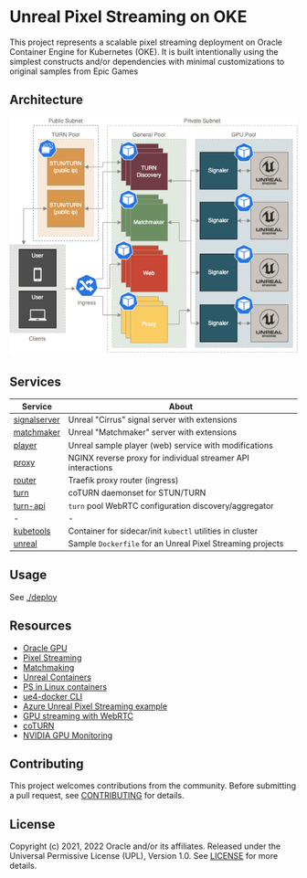 # Unreal Pixel Streaming on OKE

This project represents a scalable pixel streaming deployment on Oracle
Container Engine for Kubernetes (OKE). It is built intentionally using
the simplest constructs and/or dependencies with minimal customizations
to original samples from Epic Games

## Architecture

![oke arch](./assets/pixelstream-k8s-arch.png)

## Services

| Service | About |
|--|--|
| [signalserver](./src/signalserver) | Unreal "Cirrus" signal server with extensions |
| [matchmaker](./src/matchmaker) | Unreal "Matchmaker" server with extensions |
| [player](./src/player) | Unreal sample player (web) service with modifications |
| [proxy](./src/proxy) | NGINX reverse proxy for individual streamer API interactions |
| [router](./src/router) | Traefik proxy router (ingress) |
| [turn](./src/turn) | coTURN daemonset for STUN/TURN |
| [turn-api](./src/turn-api) | `turn` pool WebRTC configuration discovery/aggregator |
| - | - |
| [kubetools](./src/kubetools) | Container for sidecar/init `kubectl` utilities in cluster |
| [unreal](./src/unreal) | Sample `Dockerfile` for an Unreal Pixel Streaming projects |

## Usage

See [./deploy](./deploy/README.md)

## Resources

- [Oracle GPU](https://www.oracle.com/cloud/partners/gpu.html)
- [Pixel Streaming](https://docs.unrealengine.com/4.27/en-US/SharingAndReleasing/PixelStreaming/)
- [Matchmaking](https://docs.unrealengine.com/4.26/en-US/SharingAndReleasing/PixelStreaming/Hosting/#multiplefullstackswithmatchmaking)
- [Unreal Containers](https://unrealcontainers.com/docs/use-cases/pixel-streaming)
- [PS in Linux containers](https://adamrehn.com/articles/pixel-streaming-in-linux-containers/)
- [ue4-docker CLI](https://github.com/adamrehn/ue4-docker)
- [Azure Unreal Pixel Streaming example](https://github.com/Azure/Unreal-Pixel-Streaming)
- [GPU streaming with WebRTC](https://cloud.google.com/architecture/orchestrating-gpu-accelerated-streaming-apps-using-webrtc)
- [coTURN](https://github.com/coturn/coturn)
- [NVIDIA GPU Monitoring](https://docs.nvidia.com/datacenter/cloud-native/gpu-telemetry/dcgm-exporter.html#gpu-telemetry)

## Contributing

This project welcomes contributions from the community. Before submitting a pull
request, see [CONTRIBUTING](./CONTRIBUTING.md) for details.

## License

Copyright (c) 2021, 2022 Oracle and/or its affiliates.
Released under the Universal Permissive License (UPL), Version 1.0.
See [LICENSE](./LICENSE) for more details.
